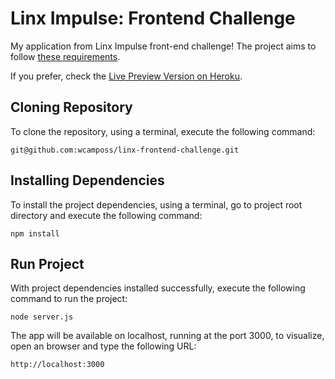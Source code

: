 # Linx Impulse: Frontend Challenge

My application from Linx Impulse front-end challenge!
The project aims to follow [these requirements](https://github.com/chaordic/frontend-developer-challenge).

If you prefer, check the [Live Preview Version on Heroku](https://linx-frontend-challenge.herokuapp.com/).

## Cloning Repository

To clone the repository, using a terminal, execute the following command:

```
git@github.com:wcamposs/linx-frontend-challenge.git
```

## Installing Dependencies

To install the project dependencies, using a terminal, go to project root directory and execute the following command:

```
npm install
```

## Run Project

With project dependencies installed successfully, execute the following command to run the project:

```
node server.js
```

The app will be available on localhost, running at the port 3000, to visualize, open an browser and type the following URL:

```
http://localhost:3000
```
